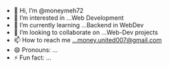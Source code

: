 - 👋 Hi, I’m @moneymeh72
- 👀 I’m interested in ...Web Development
- 🌱 I’m currently learning ...Backend in WebDev
- 💞️ I’m looking to collaborate on ...Web-Dev projects
- 📫 How to reach me ...money.united007@gmail.com
- 😄 Pronouns: ...
- ⚡ Fun fact: ...

<!---
moneymeh72/moneymeh72 is a ✨ special ✨ repository because its `README.md` (this file) appears on your GitHub profile.
You can click the Preview link to take a look at your changes.
--->
